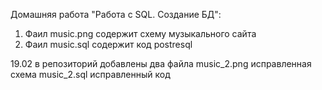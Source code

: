  Домашняя работа "Работа с SQL. Создание БД":

1. Фаил music.png содержит схему музыкального сайта 
2. Фаил music.sql содержит код postresql 


 
19.02 в репозиторий добавлены два файла 
 music_2.png исправленная схема
 music_2.sql исправленный код

   